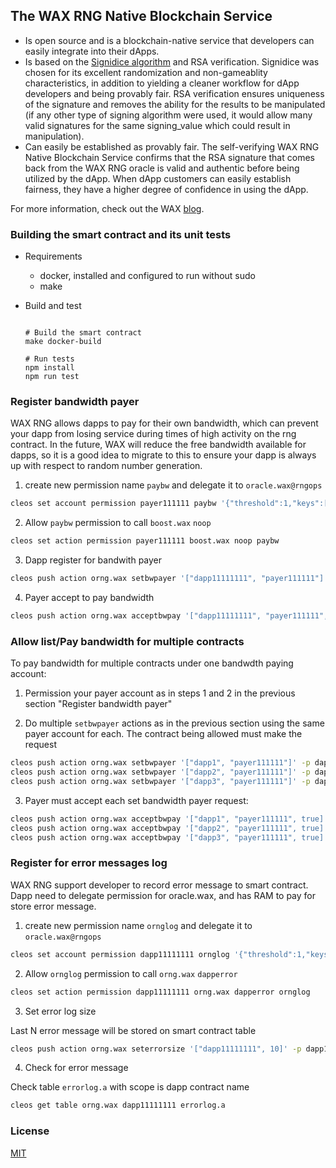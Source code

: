 ## The WAX RNG Native Blockchain Service

- Is open source and is a blockchain-native service that developers can easily integrate into their dApps.
- Is based on the [Signidice algorithm](https://github.com/gluk256/misc/blob/master/rng4ethereum/signidice.md) and RSA verification. Signidice was chosen for its excellent randomization and non-gameablity characteristics, in addition to yielding a cleaner workflow for dApp developers and being provably fair. RSA verification ensures uniqueness of the signature and removes the ability for the results to be manipulated (if any other type of signing algorithm were used, it would allow many valid signatures for the same signing_value which could result in manipulation).
- Can easily be established as provably fair. The self-verifying WAX RNG Native Blockchain Service confirms that the RSA signature that comes back from the WAX RNG oracle is valid and authentic before being utilized by the dApp. When dApp customers can easily establish fairness, they have a higher degree of confidence in using the dApp.

For more information, check out the WAX [blog](https://medium.com/wax-io/how-the-wax-rng-native-blockchain-service-solves-common-problems-for-dapp-developers-28c414fa1ca9).

### Building the smart contract and its unit tests

- Requirements
    - docker, installed and configured to run without sudo
    - make
      
- Build and test
    ```console

    # Build the smart contract
    make docker-build

    # Run tests
    npm install
    npm run test
    ```

### Register bandwidth payer

WAX RNG allows dapps to pay for their own bandwidth, which can prevent your dapp from losing service during times of high activity on the rng contract. In the future, WAX will reduce the free bandwidth available for dapps, so it is a good idea to migrate to this to ensure your dapp is always up with respect to random number generation.

1. create new permission name `paybw` and delegate it to `oracle.wax@rngops`

```bash
cleos set account permission payer111111 paybw '{"threshold":1,"keys":[],"accounts":[{"permission":{"actor":"oracle.wax","permission":"rngops"},"weight":1}]}' -p payer111111
```

2. Allow `paybw` permission to call `boost.wax` `noop`

```bash
cleos set action permission payer111111 boost.wax noop paybw
```

3. Dapp register for bandwith payer

```bash
cleos push action orng.wax setbwpayer '["dapp11111111", "payer111111"]' -p dapp11111111
```

4. Payer accept to pay bandwidth

```bash
cleos push action orng.wax acceptbwpay '["dapp11111111", "payer111111", true]' -p payer111111
```

### Allow list/Pay bandwidth for multiple contracts

To pay bandwidth for multiple contracts under one bandwdth paying account:

1. Permission your payer account as in steps 1 and 2 in the previous section "Register bandwidth payer"

2. Do multiple `setbwpayer` actions as in the previous section using the same payer account for each. The contract being allowed must make the request 

```bash
cleos push action orng.wax setbwpayer '["dapp1", "payer111111"]' -p dapp1
cleos push action orng.wax setbwpayer '["dapp2", "payer111111"]' -p dapp2
cleos push action orng.wax setbwpayer '["dapp3", "payer111111"]' -p dapp2
```

3. Payer must accept each set bandwidth payer request:

```bash
cleos push action orng.wax acceptbwpay '["dapp1", "payer111111", true]' -p payer111111
cleos push action orng.wax acceptbwpay '["dapp2", "payer111111", true]' -p payer111111
cleos push action orng.wax acceptbwpay '["dapp3", "payer111111", true]' -p payer111111
```

### Register for error messages log

WAX RNG support developer to record error message to smart contract. Dapp need to delegate permission for oracle.wax, and has RAM to pay for store error message.

1. create new permission name `ornglog` and delegate it to `oracle.wax@rngops`

```bash
cleos set account permission dapp11111111 ornglog '{"threshold":1,"keys":[],"accounts":[{"permission":{"actor":"oracle.wax","permission":"rngops"},"weight":1}]}' -p dapp11111111
```

2. Allow `ornglog` permission to call `orng.wax` `dapperror`

```bash
cleos set action permission dapp11111111 orng.wax dapperror ornglog
```

3. Set error log size

Last N error message will be stored on smart contract table

```bash
cleos push action orng.wax seterrorsize '["dapp11111111", 10]' -p dapp11111111
```

4. Check for error message

Check table `errorlog.a` with scope is dapp contract name

```bash
cleos get table orng.wax dapp11111111 errorlog.a
```

### License
[MIT](https://github.com/worldwide-asset-exchange/wax-orng/blob/master/LICENSE)
